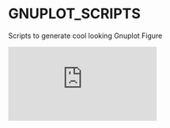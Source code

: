 # GNUPLOT_SCRIPTS
Scripts to generate cool looking Gnuplot Figure

![alt tag](https://raw.githubusercontent.com/suruchiUpenn/GNUPLOT_SCRIPTS//3d.pdf)

